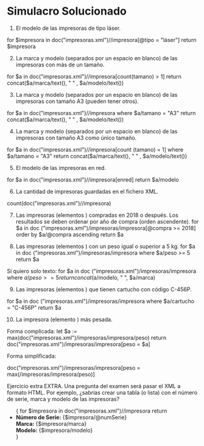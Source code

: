 # Simulacro Solucionado
1. El modelo de las impresoras de tipo láser.

for $impresora in doc("impresoras.xml")//impresora[@tipo = "láser"]
return $impresora

2. La marca y modelo (separados por un espacio en blanco) de las impresoras con más de un tamaño.

for $a in doc("impresoras.xml")//impresora[count(tamano) > 1]
return concat($a/marca/text(), " " , $a/modelo/text())

3. La marca y modelo (separados por un espacio en blanco) de las impresoras con tamaño A3 (pueden tener otros).

for $a in doc("impresoras.xml")//impresora
where $a/tamano = "A3"
return concat($a/marca/text(), " " , $a/modelo/text())

4. La marca y modelo (separados por un espacio en blanco) de las impresoras con tamaño A3 como único tamaño.

for $a in doc("impresoras.xml")//impresora[count (tamano) = 1]
where $a/tamano = "A3"
return concat($a/marca/text(), " " , $a/modelo/text())

5. El modelo de las impresoras en red.

for $a in doc("impresoras.xml")//impresora[enred]
return $a/modelo

6. La cantidad de impresoras guardadas en el fichero XML.

count(doc("impresoras.xml")//impresora)



7. Las impresoras (elementos <impresora>) compradas en 2018 o después. Los resultados se deben ordenar por año de compra (orden ascendente).
for $a in doc ("impresoras.xml")/impresoras/impresora[@compra >= 2018]
order by $a/@compra ascending
return $a

8. Las impresoras (elementos <impresora>) con un peso igual o superior a 5 kg.
for $a in doc ("impresoras.xml")/impresoras/impresora
where $a/peso >= 5
return $a


Si quiero solo texto:
for $a in doc ("impresoras.xml")/impresoras/impresora
where $a/peso >= 5
return concat ($a/modelo, " ", $a/marca)

9. Las impresoras (elementos <impresora>) que tienen cartucho con código C-456P.

for $a in doc ("impresoras.xml")/impresoras/impresora
where $a/cartucho = "C-456P"
return $a

10. La impresora (elemento <impresora>) más pesada.

Forma complicada:
let $a := max(doc("impresoras.xml")/impresoras/impresora/peso)
return doc("impresoras.xml")/impresoras/impresora[peso = $a]

Forma simplificada:

doc("impresoras.xml")/impresoras/impresora[peso = max(/impresoras/impresora/peso)]


Ejercicio extra
EXTRA. Una pregunta del examen será pasar el XML a formato HTML. Por ejemplo, ¿sabrías crear una tabla (o lista) con el número de serie, marca y modelo de las impresoras? 

<html>
<head>
  <title>Lista de Impresoras</title>
</head>
<body>
  <ul>
  {
    for $impresora in doc("impresoras.xml")//impresora
    return
    <li>
      <strong>Número de Serie:</strong> {$impresora/@numSerie}<br/>
      <strong>Marca:</strong> {$impresora/marca}<br/>
      <strong>Modelo:</strong> {$impresora/modelo}<br/>
    </li>
  }
  </ul>
</body>
</html>
